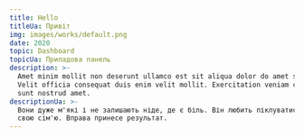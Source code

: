 ```yaml
---
title: Hello
titleUa: Привіт
img: images/works/default.png
date: 2020
topic: Dashboard
topicUa: Приладова панель
description: >-
  Amet minim mollit non deserunt ullamco est sit aliqua dolor do amet sint.
  Velit officia consequat duis enim velit mollit. Exercitation veniam consequat
  sunt nostrud amet.
descriptionUa: >-
  Вони дуже м'які і не залишають ніде, де є біль. Він любить піклуватися про
  свою сім'ю. Вправа принесе результат.
---
```

